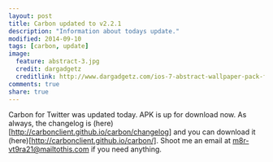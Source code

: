 ```yaml
---
layout: post
title: Carbon updated to v2.2.1
description: "Information about todays update."
modified: 2014-09-10
tags: [carbon, update]
image:
  feature: abstract-3.jpg
  credit: dargadgetz
  creditlink: http://www.dargadgetz.com/ios-7-abstract-wallpaper-pack-for-iphone-5-and-ipod-touch-retina/
comments: true
share: true
---
```


Carbon for Twitter was updated today. APK is up for download now.
As always, the changelog is (here)[http://carbonclient.github.io/carbon/changelog] and you can download it (here)[http://carbonclient.github.io/carbon/].
Shoot me an email at m8r-vt9ra21@mailtothis.com if you need anything.